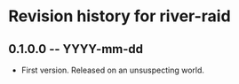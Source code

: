 # Revision history for river-raid

## 0.1.0.0 -- YYYY-mm-dd

* First version. Released on an unsuspecting world.
